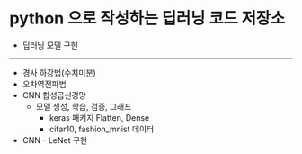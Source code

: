 # python 으로 작성하는 딥러닝 코드 저장소
- 딥러닝 모델 구현

---------

- 경사 하강법(수치미분)
- 오차역전파법
- CNN 합성곱신경망
  - 모델 생성, 학습, 검증, 그래프
    - keras 패키지 Flatten, Dense
    - cifar10, fashion_mnist 데이터   
- CNN - LeNet 구현

